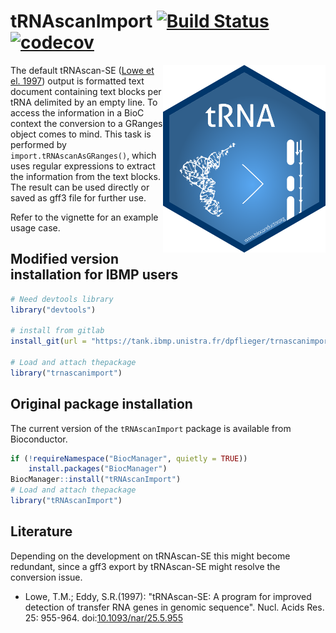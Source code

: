 # tRNAscanImport [![Build Status](https://travis-ci.com/FelixErnst/tRNAscanImport.svg?branch=master)](https://travis-ci.com/FelixErnst/tRNAscanImport) [![codecov](https://codecov.io/gh/FelixErnst/tRNAscanImport/branch/master/graph/badge.svg)](https://codecov.io/gh/FelixErnst/tRNAscanImport)

<img src="https://raw.githubusercontent.com/Bioconductor/BiocStickers/master/tRNA/tRNA.png" height="300" align="right">

The default tRNAscan-SE ([Lowe et el. 1997](#Literature)) output is formatted text
document containing text blocks per tRNA delimited by an empty line. 
To access the information in a BioC context the conversion to a GRanges object 
comes to mind. This task is performed by `import.tRNAscanAsGRanges()`, which uses 
regular expressions to extract the information from the text blocks. The result
can be used directly or saved as gff3 file for further use.

Refer to the vignette for an example usage case.

## Modified version installation for IBMP users
 
```r
# Need devtools library
library("devtools")

# install from gitlab 
install_git(url = "https://tank.ibmp.unistra.fr/dpflieger/trnascanimport.git")

# Load and attach thepackage
library("trnascanimport")
```



## Original package installation

The current version of the `tRNAscanImport` package is available from Bioconductor.
 
```r
if (!requireNamespace("BiocManager", quietly = TRUE))
    install.packages("BiocManager")
BiocManager::install("tRNAscanImport")
# Load and attach thepackage
library("tRNAscanImport")
```

## Literature

Depending on the development on tRNAscan-SE this might become redundant, since
a gff3 export by tRNAscan-SE might resolve the conversion issue. 

- Lowe, T.M.; Eddy, S.R.(1997): "tRNAscan-SE: A program for 
improved detection of transfer RNA genes in genomic sequence". Nucl. Acids Res. 
25: 955-964. doi:[10.1093/nar/25.5.955](https://doi.org/10.1093/nar/25.5.955)
